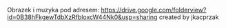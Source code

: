 Obrazek i muzyka pod adresem:
https://drive.google.com/folderview?id=0B38hFkgewTdbXzRfbloxcW44Nk0&usp=sharing
created by jkacprzak

